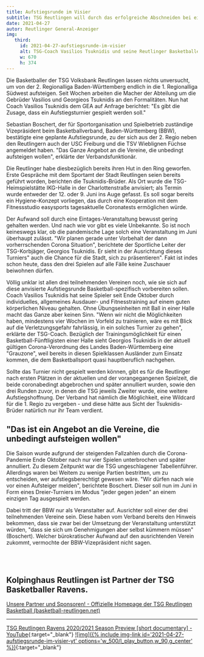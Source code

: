 ```yaml
---
title: Aufstiegsrunde im Visier
subtitle: TSG Reutlingen will durch das erfolgreiche Abschneiden bei einem Dreier-Turnier in die 1.Regionialliga
date: 2021-04-27
autor: Reutlinger General-Anzeiger
img:
   third:
     id: 2021-04-27-aufstiegsrunde-im-visier
     alt: TSG-Coach Vasilios Tsuknidis und seine Reutlinger Basketballer wollen mit aller Macht in die 1. Regionalliga aufsteigen.
     w: 670
     h: 374
---
```

<!--mehr-->

Die Basketballer der TSG Volksbank Reutlingen lassen nichts unversucht, um von der 2. Regionalliga Baden-Württemberg endlich in die 1. Regionalliga Südwest aufsteigen. Seit Wochen arbeiten die Macher der Abteilung um die Gebrüder Vasilios und Georgieos Tsuknidis an den Formalitäten. Nun hat Coach Vasilios Tsuknidis dem GEA auf Anfrage berichtet: "Es gibt die Zusage, dass ein Aufstiegsturnier gespielt werden soll."

Sebastian Boschert, der für Sportorganisation und Spielbetrieb zuständige Vizepräsident beim Basketballverband, Baden-Württemberg (BBW), bestätigte eine geplante Aufstiegsrunde, zu der sich aus der 2. Regio neben den Reutlingern auch der USC Freiburg und die TSV Wieblignen Füchse angemeldet haben. "Das Ganze Angebot an die Vereine, die unbedingt aufsteigen wollen", erklärte der Verbandsfunktionär.

<!-- -->

Die Reutlinger habe diesbezüglich bereits ihren Hut in den Ring geworfen. Erste Gespräche mit dem Sportamt der Stadt Reutlingen seien bereits geführt worden, berichten die Tsuknidis-Brüder. Als Ort wurde die TSG-Heimspielstätte IKG-Halle in der Charlottenstraße anvisiert; als Termin wurde entweder der 12. oder 9. Juni ins Auge gefasst. Es soll sogar bereits ein Hygiene-Konzept vorliegen, das durch eine Kooperation mit dem Fitnessstudio easysports tagesaktuelle Coronatests ermöglichen würde.

Der Aufwand soll durch eine Eintages-Veranstaltung bewusst gering gehalten werden. Und nach wie vor gibt es viele Unbekannte. So ist noch keineswegs klar, ob die pandemische Lage solch eine Veranstaltung im Juni überhaupt zulässt. "Wir planen gerade unter Vorbehalt der dann vorherrschenden Corona Situation", berichtete der Sportliche Leiter der TSG-Korbjäger, Georgios Tsuknidis. Er sieht in der Ausrichtung  dieses Turniers" auch die Chance für die Stadt, sich zu präsentieren". Fakt ist indes schon heute, dass den drei Spielen auf alle Fälle keine Zuschauer beiwohnen dürfen.

Völlig unklar ist allen drei teilnehmenden Vereinen noch, wie sie sich auf diese anvisierte Aufstiegsrunde Basketball-spezifisch vorbereiten sollen. Coach Vasilios Tsuknidis hat seine Spieler seit Ende Oktober durch individuelles, allgemeines Ausdauer- und Fitnesstraining auf einem guten körperlichen Niveau gehalten. Ohne Übungseinheiten mit Ball in einer Halle macht das Ganze aber keinen Sinn. "Wenn wir nicht die Möglichkeiten haben, mindestens vier Wochen im Vorfeld zu trainieren, wäre es mit Blick auf die Verletzungsgefahr fahrlässig, in ein solches Turnier zu gehen", erklärte der TSG-Coach. Bezüglich der Trainingsmöglichkeit für einen Basketball-Fünftligisten einer Halle sieht Georgios Tsuknidis in der aktuell gültigen Corona-Verordnung des Landes Baden-Württemberg eine "Grauzone", weil bereits in diesen Spielklassen Ausländer zum Einsatz kommen, die dem Basketballsport quasi hauptberuflich nachgehen.

Sollte das Turnier nicht gespielt werden können, gibt es für die Reutlinger nach ersten Plätzen in der aktuellen und der vorangegangenen Spielzeit, die beide coronabedingt abgebrochen und später annulliert wurden, sowie den drei Runden zuvor, in denen die TSG jeweils Zweiter wurde, eine weitere Aufstiegshoffnung. Der Verband hat nämlich die Möglichkeit, eine Wildcard für die 1. Regio zu vergeben - und diese hätte aus Sicht der Tsuknidis-Brüder natürlich nur ihr Team verdient.

<!-- -->

## "Das ist ein Angebot an die Vereine, die unbedingt aufsteigen wollen"

Die Saison wurde aufgrund der steigenden Fallzahlen durch die Corona-Pandemie Ende Oktober nach nur vier Spielen unterbrochen und später annulliert. Zu diesem Zeitpunkt war die TSG ungeschlagener Tabellenführer. Allerdings waren bei Weitem zu wenige Partien bestritten, um zu entscheiden, wer aufstiegsberechtigt gewesen wäre. "Wir dürfen nach wie vor einen Aufsteiger melden", berichtete Boschert. Dieser soll nun im Juni in Form eines Dreier-Turniers im Modus "jeder gegen jeden" an einem einzigen Tag ausgespielt werden.

Dabei tritt der BBW nur als Veranstalter auf. Ausrichter soll einer der drei teilnehmenden Vereine sein. Diese haben vom Verband bereits den Hinweis bekommen, dass sie zwar bei der Umsetzung der Veranstaltung unterstützt würden, "dass sie sich um Genehmigungen aber selbst kümmern müssen" (Boschert). Welcher bürokratischer Aufwand auf den ausrichtenden Verein zukommt, vermochte der BBW-Vizepräsident nicht sagen.

<br>
<br>

## Kolpinghaus Reutlingen ist Partner der TSG Basketballer Ravens.

[Unsere Partner und Sponsoren! - Offizielle Homepage der TSG Reutlingen Basketball (basketball-reutlingen.net)](https://www.basketball-reutlingen.net/unsere-partner/#cc-m-12641525427)

---


[TSG Reutlingen Ravens 2020/2021 Season Preview [short documentary] - YouTube](https://www.youtube.com/watch?v=_B4_ReABIPA){:target="_blank"}
[![img]({% include img-link id='2021-04-27-aufstiegsrunde-im-visier-yt' options='w_500/l_play_button,w_90,g_center' %})](https://www.youtube.com/watch?v=_B4_ReABIPA){:target="_blank"}

